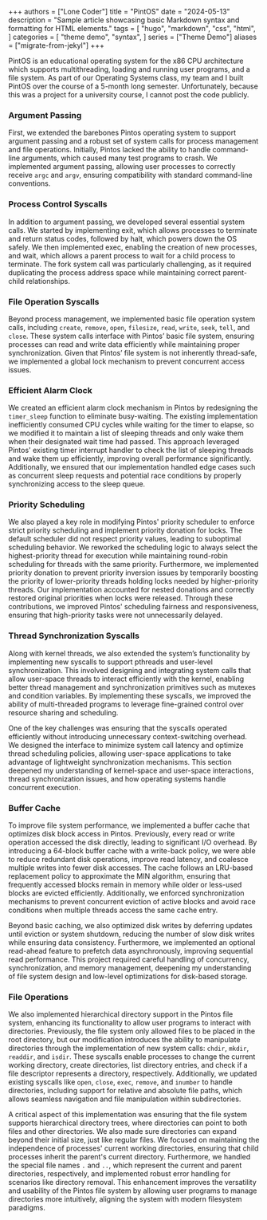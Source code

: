 +++
authors = ["Lone Coder"]
title = "PintOS"
date = "2024-05-13"
description = "Sample article showcasing basic Markdown syntax and formatting for HTML elements."
tags = [
    "hugo",
    "markdown",
    "css",
    "html",
]
categories = [
    "theme demo",
    "syntax",
]
series = ["Theme Demo"]
aliases = ["migrate-from-jekyl"]
+++

PintOS is an educational operating system for the x86 CPU architecture which supports multithreading, loading and running user programs, and a file system. As part of our Operating Systems class, my team and I built PintOS over the course of a 5-month long semester. Unfortunately, because this was a project for a university course, I cannot post the code publicly. 

### Argument Passing

First, we extended the barebones Pintos operating system to support argument passing and a robust set of system calls for process management and file operations. Initially, Pintos lacked the ability to handle command-line arguments, which caused many test programs to crash. We implemented argument passing, allowing user processes to correctly receive `argc` and `argv`, ensuring compatibility with standard command-line conventions.

### Process Control Syscalls

In addition to argument passing, we developed several essential system calls. We started by implementing exit, which allows processes to terminate and return status codes, followed by halt, which powers down the OS safely. We then implemented exec, enabling the creation of new processes, and wait, which allows a parent process to wait for a child process to terminate. The fork system call was particularly challenging, as it required duplicating the process address space while maintaining correct parent-child relationships.

### File Operation Syscalls

Beyond process management, we implemented basic file operation system calls, including `create`, `remove`, `open`, `filesize`, `read`, `write`, `seek`, `tell`, and `close`. These system calls interface with Pintos’ basic file system, ensuring processes can read and write data efficiently while maintaining proper synchronization. Given that Pintos’ file system is not inherently thread-safe, we implemented a global lock mechanism to prevent concurrent access issues.

### Efficient Alarm Clock

We created an efficient alarm clock mechanism in Pintos by redesigning the `timer_sleep` function to eliminate busy-waiting. The existing implementation inefficiently consumed CPU cycles while waiting for the timer to elapse, so we modified it to maintain a list of sleeping threads and only wake them when their designated wait time had passed. This approach leveraged Pintos' existing timer interrupt handler to check the list of sleeping threads and wake them up efficiently, improving overall performance significantly. Additionally, we ensured that our implementation handled edge cases such as concurrent sleep requests and potential race conditions by properly synchronizing access to the sleep queue.

### Priority Scheduling

We also played a key role in modifying Pintos' priority scheduler to enforce strict priority scheduling and implement priority donation for locks. The default scheduler did not respect priority values, leading to suboptimal scheduling behavior. We reworked the scheduling logic to always select the highest-priority thread for execution while maintaining round-robin scheduling for threads with the same priority. Furthermore, we implemented priority donation to prevent priority inversion issues by temporarily boosting the priority of lower-priority threads holding locks needed by higher-priority threads. Our implementation accounted for nested donations and correctly restored original priorities when locks were released. Through these contributions, we improved Pintos' scheduling fairness and responsiveness, ensuring that high-priority tasks were not unnecessarily delayed.

### Thread Synchronization Syscalls

Along with kernel threads, we also extended the system’s functionality by implementing new syscalls to support pthreads and user-level synchronization. This involved designing and integrating system calls that allow user-space threads to interact efficiently with the kernel, enabling better thread management and synchronization primitives such as mutexes and condition variables. By implementing these syscalls, we improved the ability of multi-threaded programs to leverage fine-grained control over resource sharing and scheduling.

One of the key challenges was ensuring that the syscalls operated efficiently without introducing unnecessary context-switching overhead. We designed the interface to minimize system call latency and optimize thread scheduling policies, allowing user-space applications to take advantage of lightweight synchronization mechanisms. This section deepened my understanding of kernel-space and user-space interactions, thread synchronization issues, and how operating systems handle concurrent execution.

### Buffer Cache

To improve file system performance, we implemented a buffer cache that optimizes disk block access in Pintos. Previously, every read or write operation accessed the disk directly, leading to significant I/O overhead. By introducing a 64-block buffer cache with a write-back policy, we were able to reduce redundant disk operations, improve read latency, and coalesce multiple writes into fewer disk accesses. The cache follows an LRU-based replacement policy to approximate the MIN algorithm, ensuring that frequently accessed blocks remain in memory while older or less-used blocks are evicted efficiently. Additionally, we enforced synchronization mechanisms to prevent concurrent eviction of active blocks and avoid race conditions when multiple threads access the same cache entry.

Beyond basic caching, we also optimized disk writes by deferring updates until eviction or system shutdown, reducing the number of slow disk writes while ensuring data consistency. Furthermore, we implemented an optional read-ahead feature to prefetch data asynchronously, improving sequential read performance. This project required careful handling of concurrency, synchronization, and memory management, deepening my understanding of file system design and low-level optimizations for disk-based storage.

### File Operations

We also implemented hierarchical directory support in the Pintos file system, enhancing its functionality to allow user programs to interact with directories. Previously, the file system only allowed files to be placed in the root directory, but our modification introduces the ability to manipulate directories through the implementation of new system calls: `chdir`, `mkdir`, `readdir`, and `isdir`. These syscalls enable processes to change the current working directory, create directories, list directory entries, and check if a file descriptor represents a directory, respectively. Additionally, we updated existing syscalls like `open`, `close`, `exec`, `remove`, and `inumber` to handle directories, including support for relative and absolute file paths, which allows seamless navigation and file manipulation within subdirectories.

A critical aspect of this implementation was ensuring that the file system supports hierarchical directory trees, where directories can point to both files and other directories. We also made sure directories can expand beyond their initial size, just like regular files. We focused on maintaining the independence of processes' current working directories, ensuring that child processes inherit the parent's current directory. Furthermore, we handled the special file names `.` and `..`, which represent the current and parent directories, respectively, and implemented robust error handling for scenarios like directory removal. This enhancement improves the versatility and usability of the Pintos file system by allowing user programs to manage directories more intuitively, aligning the system with modern filesystem paradigms.
